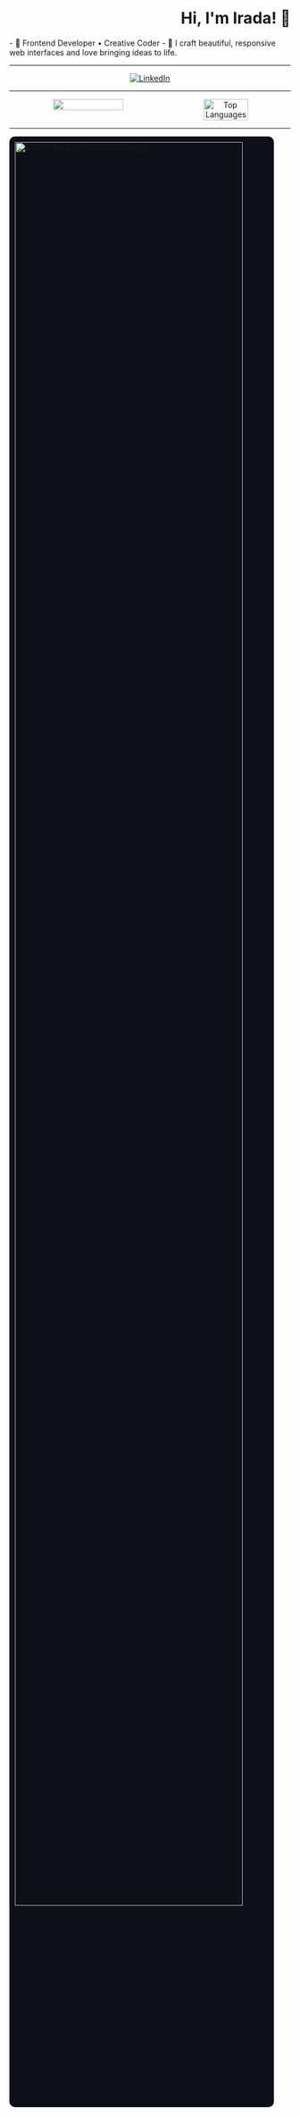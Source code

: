 <h1 align="right">Hi, I'm Irada! 👋</h1>

<p>
- 🧠 Frontend Developer • Creative Coder  
- 🎨 I craft beautiful, responsive web interfaces and love bringing ideas to life.
</p>

---

<div align="center">
  
  <a href="https://www.linkedin.com/in/irada-alasgarova-74a56826a/" target="_blank">
    <img src="https://img.shields.io/badge/LinkedIn-0077B5?style=for-the-badge&logo=linkedin&logoColor=white" alt="LinkedIn" />
  </a>

</div>

--- 
<div align="center" style="display: flex; justify-content: center; flex-wrap: wrap; gap: 20px;">

  <!-- GitHub Stats -->
  <img src="https://github-readme-stats.vercel.app/api?username=Ira4a&show_icons=true&theme=dark" width="50%" />
  
  <!-- Most Used Languages -->
  <img src="https://github-readme-stats.vercel.app/api/top-langs/?username=Ira4a&layout=compact&theme=dark" alt="Top Languages" width="40%" />

</div>

--- 

<div>
  
<img src="https://ghchart.rshah.org/151515/Ira4a" alt="Ira4a's GitHub Contribution Graph" width="90%" style="background-color: #0d1117; border-radius: 10px; padding: 10px;" />
  
</div>

